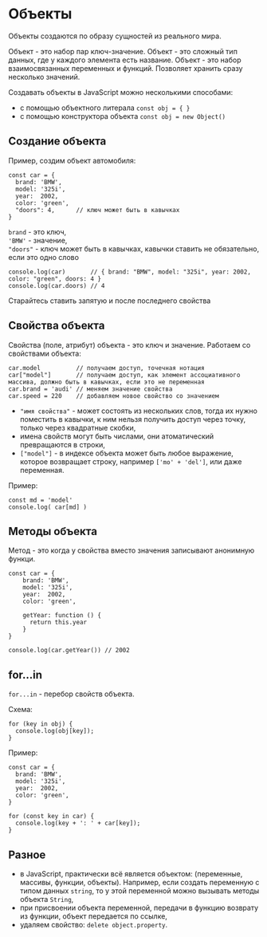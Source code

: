 # Объекты
Объекты создаются по образу сущностей из реального мира.

Объект - это набор пар ключ-значение. Объект - это сложный тип данных, где у каждого элемента есть название. Объект - это набор взаимосвязанных переменных и функций. Позволяет хранить сразу несколько значений.

Создавать объекты в JavaScript можно несколькими способами:
- с помощью объектного литерала `const obj = { }`
- с помощью конструктора объекта `const obj = new Object()`

## Создание объекта
Пример, создим объект автомобиля:

    const car = {
      brand: 'BMW',
      model: '325i',
      year:  2002,
      color: 'green',
      "doors": 4,      // ключ может быть в кавычках
    }

`brand` - это ключ,  
`'BMW'` - значение,  
`"doors"` - ключ может быть в кавычках, кавычки ставить не обязательно, если это одно слово

    console.log(car)       // { brand: "BMW", model: "325i", year: 2002, color: "green", doors: 4 }
    console.log(car.doors) // 4

Старайтесь ставить запятую и после последнего свойства

## Свойства объекта
Свойства (поле, атрибут) объекта - это ключ и значение.
Работаем со свойствами объекта:

    car.model          // получаем доступ, точечная нотация
    car["model"]       // получаем доступ, как элемент ассоциативного массива, должно быть в кавычках, если это не переменная
    car.brand = 'audi' // меняем значение свойства
    car.speed = 220    // добавляем новое свойство со значением

- `"имя свойства"` - может состоять из нескольких слов, тогда их нужно поместить в кавычки, к ним нельзя получить доступ через точку, только через квадратные скобки,
- имена свойств могут быть числами, они атоматический превращаются в строки,
- `["model"]` - в индексе объекта может быть любое выражение, которое возвращает строку, например `['mo' + 'del']`, или даже переменная.

Пример:

    const md = 'model'
    console.log( car[md] )

## Методы объекта
Метод - это когда у свойства вместо значения записывают анонимную функци.

    const car = {
        brand: 'BMW',
        model: '325i',
        year:  2002,
        color: 'green',

        getYear: function () {
          return this.year
        }
    }

    console.log(car.getYear()) // 2002

## for...in
`for...in` - перебор свойств объекта.

Схема:

    for (key in obj) {
      console.log(obj[key]);
    }

Пример:

    const car = {
      brand: 'BMW',
      model: '325i',
      year:  2002,
      color: 'green',
    }
    
    for (const key in car) {
      console.log(key + ': ' + car[key]);
    }

## Разное
- в JavaScript, практически всё является объектом: (переменные, массивы, функции, объекты). Например, если создать переменную с типом данных `string`, то у этой переменной можно вызывать методы объекта `String`,
- при присвоении объекта переменной, передачи в функцию возврату из функции, объект передается по ссылке,
- удаляем свойство: `delete object.property`.
